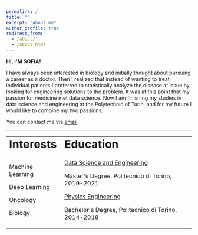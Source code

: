 ```yaml
---
permalink: /
title: ""
excerpt: "About me"
author_profile: true
redirect_from: 
  - /about/
  - /about.html
---
```

**HI, I'M SOFIA!**


I have always been interested in biology and initially thought about pursuing a career as a doctor. Then I realized that instead of wanting to treat individual patients I preferred to statistically analyze the disease at issue by looking for engineering solutions to the problem. 
It was at this point that my passion for medicine met data science. 
Now I am finishing my studies in data science and engineering at the Polytechnic of Turin, and for my future I would like to combine my two passions. 



You can contact me via [email](mailto:sofiaborgato71194@gmail.com).

---

<table id="myHeader" class="table  table-bordered table-responsive" style="border:none !important">
 <tr>
    <td colspan="4" style="border:none !important" ><b style="font-size:30px">Interests</b></td>
    <td colspan="4" style="border:none !important" ><b style="font-size:30px">Education</b></td>
 </tr>
<tr>
  <td colspan="4" style="border:none !important" >
  <ul style="list-style-type:none; padding:0">
    <li style="margin-bottom: 15px;"> <i class="fas fa-circle"></i> Machine Learning </li>
    <li style="margin-bottom: 15px;"> <i class="fas fa-circle"></i> Deep Learning </li>
    <li style="margin-bottom: 15px;"> <i class="fas fa-circle"></i> Oncology </li>
    <li style="margin-bottom: 15px;"> <i class="fas fa-circle"></i> Biology </li>
  </ul>
  </td>
  <td colspan="4" style="border:none !important" >
  <ul style="list-style-type:none; padding:0">
    <li style="margin-bottom: 15px;"> <i class="fas fa-user-graduate"></i><a href="https://didattica.polito.it/laurea_magistrale/data_science/en/home" target="_blank"> Data Science and Engineering</a></li> <p> Master's Degree, Politecnico di Torino, 2019-2021 </p>
    <li style="margin-bottom: 15px;"> <i class="fas fa-user-graduate"></i><a href="https://didattica.polito.it/laurea/ingegneria_fisica/it/presentazione" target="_blank">Physics Engineering</a> </li> <p> Bachelor's Degree, Politecnico di Torino, 2014-2018 </p>
  </ul>
  </td>
</tr>
</table>

